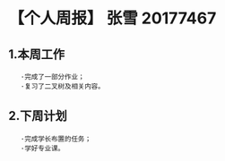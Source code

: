 # 【个人周报】 张雪 20177467

## 1.本周工作
       ·完成了一部分作业；
       ·复习了二叉树及相关内容。
## 2.下周计划
       ·完成学长布置的任务；
       ·学好专业课。
